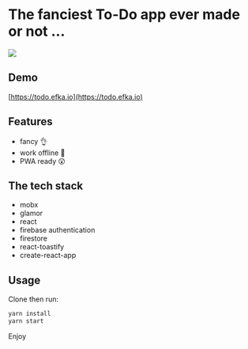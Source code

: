 # The fanciest To-Do app ever made or not ...

<img src="https://thumbs.gfycat.com/SmartOpenAmericantoad-size_restricted.gif" />

## Demo

[https://todo.efka.io](https://todo.efka.io)

## Features

- fancy 👌
- work offline 🚀
- PWA ready 😲

## The tech stack

- mobx
- glamor
- react
- firebase authentication
- firestore 
- react-toastify
- create-react-app

## Usage

Clone then run:

```js
yarn install
yarn start
```

Enjoy

